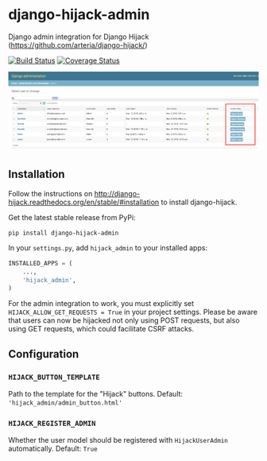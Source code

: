 # django-hijack-admin

Django admin integration for Django Hijack (https://github.com/arteria/django-hijack/)

[![Build Status](https://travis-ci.org/arteria/django-hijack-admin.svg?branch=master)](https://travis-ci.org/arteria/django-hijack-admin)
[![Coverage Status](https://coveralls.io/repos/arteria/django-hijack-admin/badge.svg?branch=master&service=github)](https://coveralls.io/github/arteria/django-hijack-admin?branch=master)

![Screenshot of django-hijack in action on the admin site.](docs/admin-screenshot.png)


## Installation

Follow the instructions on http://django-hijack.readthedocs.org/en/stable/#installation to install django-hijack.

Get the latest stable release from PyPi:

    pip install django-hijack-admin

In your ``settings.py``, add ``hijack_admin`` to your installed apps:

```python
INSTALLED_APPS = (
    ...,
    'hijack_admin',
)
```

For the admin integration to work, you must explicitly set `HIJACK_ALLOW_GET_REQUESTS = True` in your project settings.
Please be aware that users can now be hijacked not only using POST requests, but also using GET requests, which could facilitate CSRF attacks.

## Configuration

### `HIJACK_BUTTON_TEMPLATE`
Path to the template for the "Hijack" buttons. Default: `'hijack_admin/admin_button.html'`

### `HIJACK_REGISTER_ADMIN`
Whether the user model should be registered with `HijackUserAdmin` automatically. Default: `True`


